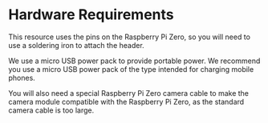 # Hardware Requirements

This resource uses the pins on the Raspberry Pi Zero, so you will need to use a soldering iron to attach the header.

We use a micro USB power pack to provide portable power. We recommend you use a micro USB power pack of the type intended for charging mobile phones.

You will also need a special Raspberry Pi Zero camera cable to make the camera module compatible with the Raspberry Pi Zero, as the standard camera cable is too large.
